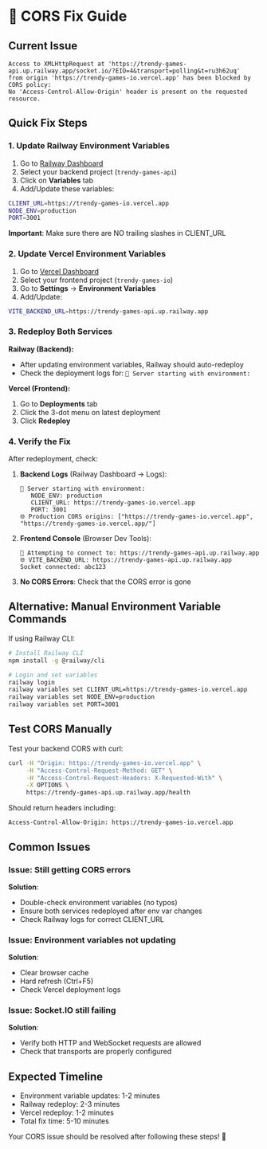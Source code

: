 # 🔧 CORS Fix Guide

## Current Issue
```
Access to XMLHttpRequest at 'https://trendy-games-api.up.railway.app/socket.io/?EIO=4&transport=polling&t=ru3h62uq' 
from origin 'https://trendy-games-io.vercel.app' has been blocked by CORS policy: 
No 'Access-Control-Allow-Origin' header is present on the requested resource.
```

## Quick Fix Steps

### 1. Update Railway Environment Variables

1. Go to [Railway Dashboard](https://railway.app)
2. Select your backend project (`trendy-games-api`)
3. Click on **Variables** tab
4. Add/Update these variables:

```bash
CLIENT_URL=https://trendy-games-io.vercel.app
NODE_ENV=production
PORT=3001
```

**Important**: Make sure there are NO trailing slashes in CLIENT_URL

### 2. Update Vercel Environment Variables

1. Go to [Vercel Dashboard](https://vercel.com)
2. Select your frontend project (`trendy-games-io`)
3. Go to **Settings** → **Environment Variables**
4. Add/Update:

```bash
VITE_BACKEND_URL=https://trendy-games-api.up.railway.app
```

### 3. Redeploy Both Services

**Railway (Backend):**
- After updating environment variables, Railway should auto-redeploy
- Check the deployment logs for: `🚀 Server starting with environment:`

**Vercel (Frontend):**
1. Go to **Deployments** tab
2. Click the 3-dot menu on latest deployment
3. Click **Redeploy**

### 4. Verify the Fix

After redeployment, check:

1. **Backend Logs** (Railway Dashboard → Logs):
   ```
   🚀 Server starting with environment:
      NODE_ENV: production
      CLIENT_URL: https://trendy-games-io.vercel.app
      PORT: 3001
   🌐 Production CORS origins: ["https://trendy-games-io.vercel.app", "https://trendy-games-io.vercel.app/"]
   ```

2. **Frontend Console** (Browser Dev Tools):
   ```
   🔌 Attempting to connect to: https://trendy-games-api.up.railway.app
   🌐 VITE_BACKEND_URL: https://trendy-games-api.up.railway.app
   Socket connected: abc123
   ```

3. **No CORS Errors**: Check that the CORS error is gone

## Alternative: Manual Environment Variable Commands

If using Railway CLI:

```bash
# Install Railway CLI
npm install -g @railway/cli

# Login and set variables
railway login
railway variables set CLIENT_URL=https://trendy-games-io.vercel.app
railway variables set NODE_ENV=production
railway variables set PORT=3001
```

## Test CORS Manually

Test your backend CORS with curl:

```bash
curl -H "Origin: https://trendy-games-io.vercel.app" \
     -H "Access-Control-Request-Method: GET" \
     -H "Access-Control-Request-Headers: X-Requested-With" \
     -X OPTIONS \
     https://trendy-games-api.up.railway.app/health
```

Should return headers including:
```
Access-Control-Allow-Origin: https://trendy-games-io.vercel.app
```

## Common Issues

### Issue: Still getting CORS errors
**Solution**: 
- Double-check environment variables (no typos)
- Ensure both services redeployed after env var changes
- Check Railway logs for correct CLIENT_URL

### Issue: Environment variables not updating
**Solution**:
- Clear browser cache
- Hard refresh (Ctrl+F5)
- Check Vercel deployment logs

### Issue: Socket.IO still failing
**Solution**:
- Verify both HTTP and WebSocket requests are allowed
- Check that transports are properly configured

## Expected Timeline
- Environment variable updates: 1-2 minutes
- Railway redeploy: 2-3 minutes  
- Vercel redeploy: 1-2 minutes
- Total fix time: 5-10 minutes

Your CORS issue should be resolved after following these steps! 🚀